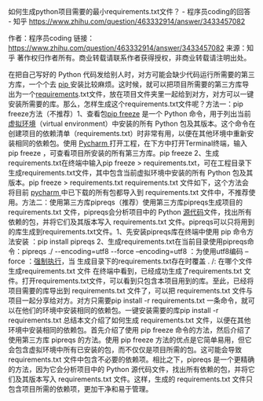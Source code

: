 如何生成python项目需要的最小requirements.txt文件？ - 程序员coding的回答 - 知乎
https://www.zhihu.com/question/463332914/answer/3433457082

作者：程序员coding
链接：https://www.zhihu.com/question/463332914/answer/3433457082
来源：知乎
著作权归作者所有。商业转载请联系作者获得授权，非商业转载请注明出处。

在把自己写好的 Python 代码发给别人时，对方可能会缺少代码运行所需要的第三方库，一个个去 [pip ](https://zhida.zhihu.com/search?content_id=654339380&content_type=Answer&match_order=1&q=pip+&zhida_source=entity)安装比较麻烦。这时候，就可以把项目所需要的第三方库导出为一个[requirements](https://zhida.zhihu.com/search?content_id=654339380&content_type=Answer&match_order=1&q=requirements&zhida_source=entity).txt文件，放在项目文件夹里一起给到对方，对方可以一键安装所需要的库。那么，怎样生成这个requirements.txt文件呢？方法一：pip freeze方法（不推荐）1、查看包[pip freeze](https://zhida.zhihu.com/search?content_id=654339380&content_type=Answer&match_order=2&q=pip+freeze&zhida_source=entity) 是一个 Python 命令，用于列出当前[虚拟环境](https://zhida.zhihu.com/search?content_id=654339380&content_type=Answer&match_order=1&q=%E8%99%9A%E6%8B%9F%E7%8E%AF%E5%A2%83&zhida_source=entity)（virtual environment）中安装的所有 Python 包及其版本。这个命令在创建项目的依赖清单（requirements.txt）时非常有用，以便在其他环境中重新安装相同的依赖包。使用 [Pycharm ](https://zhida.zhihu.com/search?content_id=654339380&content_type=Answer&match_order=1&q=Pycharm+&zhida_source=entity)打开工程，在下方中打开Terminal终端，输入pip freeze ，可查看项目所安装的所有第三方库。pip freeze
2、生成requirements.txt在终端中输入pip freeze > requirements.txt，可在工程目录下生成requirements.txt文件，其中包含当前虚拟环境中安装的所有 Python 包及其版本。pip freeze > requirements.txt
requirements.txt 文件如下，这个方法会将目前 [pycharm ](https://zhida.zhihu.com/search?content_id=654339380&content_type=Answer&match_order=1&q=pycharm+&zhida_source=entity)中已下载的所有包都导入到 requirements.txt 文件中，不推荐使用。方法二：使用第三方库pipreqs（推荐）使用第三方库pipreqs生成项目的 requirements.txt 文件，pipreqs会分析项目中的 Python [源代码](https://zhida.zhihu.com/search?content_id=654339380&content_type=Answer&match_order=1&q=%E6%BA%90%E4%BB%A3%E7%A0%81&zhida_source=entity)文件，找出所有依赖的包，并将它们及其版本写入 requirements.txt 文件。pipreqs可以只将用到的库生成到requirements.txt文件。1、先安装pipreqs库在终端中使用 pip 命令方法安装 ：pip install pipreqs
2、生成requirements.txt在当前目录使用pipreqs命令：pipreqs ./ --encoding=utf8  --force
 –encoding=utf8 ：为使用utf8编码 –force ：[强制执行](https://zhida.zhihu.com/search?content_id=654339380&content_type=Answer&match_order=1&q=%E5%BC%BA%E5%88%B6%E6%89%A7%E8%A1%8C&zhida_source=entity)，当 生成目录下的requirements.txt存在时覆盖 . /: 在哪个文件生成requirements.txt 文件 在终端中看到，已经成功生成了requirements.txt 文件。打开requirements.txt文件，可以看到只包含本项目用到的库。至此，已经将项目需要的库导出到 requirements.txt 文件了，可以把 requirements.txt 文件与项目一起分享给对方。对方只需要pip install -r requirements.txt 一条命令，就可以在他们的环境中安装相同的依赖包。一键安装需要的库pip install -r requirements.txt
总结本文介绍了如何生成 requirements.txt 文件，以便在其他环境中安装相同的依赖包。首先介绍了使用 pip freeze 命令的方法，然后介绍了使用第三方库 pipreqs 的方法。使用 pip freeze 方法的优点是它简单易用，但它会包含虚拟环境中所有已安装的包，而不仅仅是项目所需的包。这可能会导致 requirements.txt 文件中包含不必要的依赖项。相比之下，pipreqs 是一个更精确的方法，因为它会分析项目中的 Python 源代码文件，找出所有依赖的包，并将它们及其版本写入 requirements.txt 文件。这样，生成的 requirements.txt 文件只包含项目所需的依赖项，更加干净和易于管理。